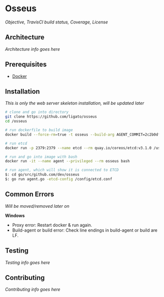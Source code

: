 # Osseus

_Objective, TravisCI build status, Coverage, License_

## Architecture

_Architecture info goes here_

## Prerequisites

- [Docker](https://docs.docker.com/install/)

## Installation

_This is only the web server skeleton installation, will be updated later_

```bash
# clone and go into directory
git clone https://github.com/ligato/osseus
cd /osseus

# run dockerfile to build image
docker build --force-rm=true -t osseus --build-arg AGENT_COMMIT=2c2b0df32201c9bc814a167e0318329c78165b5c --build-arg --no-cache .

# run etcd
docker run -p 2379:2379 --name etcd --rm quay.io/coreos/etcd:v3.1.0 /usr/local/bin/etcd -advertise-client-urls http://0.0.0.0:2379 -listen-client-urls http://0.0.0.0:2379

# run and go into image with bash
docker run -it --name agent --privileged --rm osseus bash

# run agent, which will show it is connected to ETCD
$: cd go/src/github.com/dev/osseus
$: go run agent.go -etcd-config /config/etcd.conf
```

## Common Errors

_Will be moved/removed later on_

**Windows**

- Proxy error: Restart docker & run again.
- Build-agent or build error: Check line endings in build-agent or build are LF.

## Testing

_Testing info goes here_

## Contributing

_Contributing info goes here_
